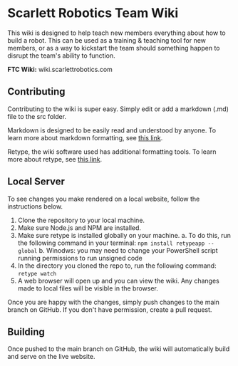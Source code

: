 # Scarlett Robotics Team Wiki
This wiki is designed to help teach new members everything about how to build a robot. This can be used as a training & teaching tool for new members, or as a way to kickstart the team should something happen to disrupt the team's ability to function.

**FTC Wiki:**
wiki.scarlettrobotics.com

## Contributing
Contributing to the wiki is super easy. Simply edit or add a markdown (.md) file to the src folder.

Markdown is designed to be easily read and understood by anyone. To learn more about markdown formatting, see [this link](https://www.markdownguide.org/).

Retype, the wiki software used has additional formatting tools. To learn more about retype, see [this link](https://retype.com/components/).

## Local Server
To see changes you make rendered on a local website, follow the instructions below.

1. Clone the repository to your local machine.
2. Make sure Node.js and NPM are installed.
3. Make sure retype is installed globally on your machine.
    a. To do this, run the following command in your terminal: `npm install retypeapp --global`
    b. Winodws: you may need to change your PowerShell script running permissions to run unsigned code
4. In the directory you cloned the repo to, run the following command: `retype watch`
5. A web browser will open up and you can view the wiki. Any changes made to local files will be visible in the browser.

Once you are happy with the changes, simply push changes to the main branch on GitHub. If you don't have permission, create a pull request.

## Building
Once pushed to the main branch on GitHub, the wiki will automatically build and serve on the live website.
